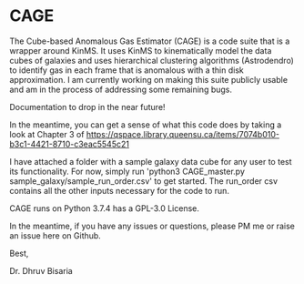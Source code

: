 # CAGE

The Cube-based Anomalous Gas Estimator (CAGE) is a code suite that is a wrapper around KinMS. It uses KinMS to kinematically model the data cubes of galaxies and uses hierarchical clustering algorithms (Astrodendro) to identify gas in each frame that is anomalous with a thin disk approximation. I am currently working on making this suite publicly usable and am in the process of addressing some remaining bugs. 

Documentation to drop in the near future! 

In the meantime, you can get a sense of what this code does by taking a look at Chapter 3 of https://qspace.library.queensu.ca/items/7074b010-b3c1-4421-8710-c3eac5545c21

I have attached a folder with a sample galaxy data cube for any user to test its functionality. For now, simply run 'python3 CAGE_master.py sample_galaxy/sample_run_order.csv' to get started. The run_order csv contains all the other inputs necessary for the code to run.

CAGE runs on Python 3.7.4 has a GPL-3.0 License.

In the meantime, if you have any issues or questions, please PM me or raise an issue here on Github.

Best,

Dr. Dhruv Bisaria



